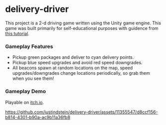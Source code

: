 # delivery-driver

This project is a 2-d driving game written using the Unity game engine. This game was built primarily for self-educational purposes with guidence from [this tutorial](https://www.udemy.com/course/unitycourse/).

### Gameplay Features
- Pickup green packages and deliver to cyan delivery points.
- Pickup blue speed upgrades and avoid red speed downgrades.
- All beacons spawn at random locations on the map, speed upgrades/downgrades change locations periodically, so grab them when you see them!

### Gameplay Demo

Playable on [itch.io](https://justindstein.itch.io/delivery-driver).

https://github.com/justindstein/delivery-driver/assets/11355547/d8ccf156-b814-4301-b90a-ac9b11a36fb8

